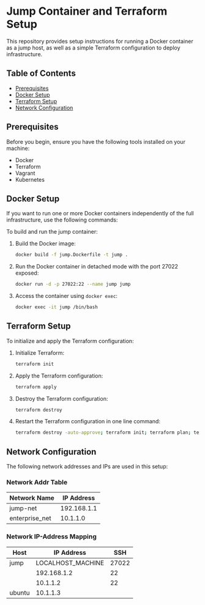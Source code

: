 # Jump Container and Terraform Setup

This repository provides setup instructions for running a Docker container as a jump host, as well as a simple Terraform configuration to deploy infrastructure.

## Table of Contents

- [Prerequisites](#prerequisites)
- [Docker Setup](#docker-setup)
- [Terraform Setup](#terraform-setup)
- [Network Configuration](#network-configuration)

## Prerequisites

Before you begin, ensure you have the following tools installed on your machine:
- Docker
- Terraform
- Vagrant
- Kubernetes

## Docker Setup
If you want to run one or more Docker containers independently of the full infrastructure, use the following commands:

To build and run the jump container:

1. Build the Docker image:
    ```bash
    docker build -f jump.Dockerfile -t jump .
    ```

2. Run the Docker container in detached mode with the port 27022 exposed:
    ```bash
    docker run -d -p 27022:22 --name jump jump
    ```

3. Access the container using `docker exec`:
    ```bash
    docker exec -it jump /bin/bash
    ```

## Terraform Setup

To initialize and apply the Terraform configuration:

1. Initialize Terraform:
    ```bash
    terraform init
    ```

2. Apply the Terraform configuration:
    ```bash
    terraform apply
    ```
3. Destroy the Terraform configuration:
    ```bash
    terraform destroy
    ```
4. Restart the Terraform configuration in one line command:
    ```bash
    terraform destroy -auto-approve; terraform init; terraform plan; terraform apply -auto-approve
    ```

## Network Configuration

The following network addresses and IPs are used in this setup:

### Network Addr Table

| Network Name          | IP Address        |
|-----------------------|-------------------|
| jump-net              | 192.168.1.1       |
| enterprise_net        | 10.1.1.0          |

### Network IP-Address Mapping

| Host      | IP Address        | SSH       |
|-----------|-------------------|-----------|
| jump      | LOCALHOST_MACHINE | 27022     |
|           | 192.168.1.2       | 22        |
|           | 10.1.1.2          | 22        |
| ubuntu    | 10.1.1.3          |           |
